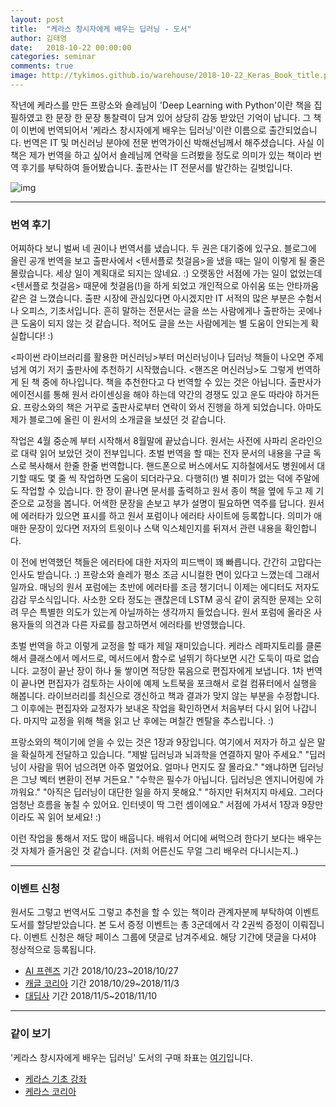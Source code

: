 ```yaml
---
layout: post
title:  "케라스 창시자에게 배우는 딥러닝 - 도서"
author: 김태영
date:   2018-10-22 00:00:00
categories: seminar
comments: true
image: http://tykimos.github.io/warehouse/2018-10-22_Keras_Book_title.png
---
```

작년에 케라스를 만든 프랑소와 숄레님이 'Deep Learning with Python'이란 책을 집필하였고 한 문장 한 문장 통찰력이 담겨 있어 상당히 감동 받았던 기억이 납니다. 그 책이 이번에 번역되어서 '케라스 창시자에게 배우는 딥러닝'이란 이름으로 출간되었습니다. 번역은 IT 및 머신러닝 분야에 전문 번역가이신 박해선님께서 해주셨습니다. 사실 이 책은 제가 번역을 하고 싶어서 숄레님께 연락을 드려봤을 정도로 의미가 있는 책이라 번역 후기를 부탁하여 들어봤습니다. 출판사는 IT 전문서를 발간하는 길벗입니다.

![img](http://tykimos.github.io/warehouse/2018-10-22_Keras_Book_title.png)

---
### 번역 후기

어찌하다 보니 벌써 네 권이나 번역서를 냈습니다. 두 권은 대기중에 있구요. 블로그에 올린 공개 번역을 보고 출판사에서 <텐서플로 첫걸음>을 냈을 때는 일이 이렇게 될 줄은 몰랐습니다. 세상 일이 계획대로 되지는 않네요. :) 오랫동안 서점에 가는 일이 없었는데 <텐서플로 첫걸음> 때문에 첫걸음(!)을 하게 되었고 개인적으로 아쉬움 또는 안타까움 같은 걸 느꼈습니다. 출판 시장에 관심있다면 아시겠지만 IT 서적의 많은 부분은 수험서나 오피스, 기초서입니다. 흔히 말하는 전문서는 글을 쓰는 사람에게나 출판하는 곳에나 큰 도움이 되지 않는 것 같습니다. 적어도 글을 쓰는 사람에게는 별 도움이 안되는게 확실합니다! :)

<파이썬 라이브러리를 활용한 머신러닝>부터 머신러닝이나 딥러닝 책들이 나오면 주제넘게 여기 저기 출판사에 추천하기 시작했습니다. <핸즈온 머신러닝>도 그렇게 번역하게 된 책 중에 하나입니다. 책을 추천한다고 다 번역할 수 있는 것은 아닙니다. 출판사가 에이전시를 통해 원서 라이센싱을 해야 하는데 약간의 경쟁도 있고 운도 따라야 하거든요. 프랑소와의 책은 거꾸로 출판사로부터 연락이 와서 진행을 하게 되었습니다. 아마도 제가 블로그에 올린 이 원서의 소개글을 보셨던 것 같습니다.

작업은 4월 중순께 부터 시작해서 8월말에 끝났습니다. 원서는 사전에 사파리 온라인으로 대략 읽어 보았던 것이 전부입니다. 초벌 번역을 할 때는 전자 문서의 내용을 구글 독스로 복사해서 한줄 한줄 번역합니다. 핸드폰으로 버스에서도 지하철에서도 병원에서 대기할 때도 몇 줄 씩 작업하면 도움이 되더라구요. 다행히(!) 별 취미가 없는 덕에 주말에도 작업할 수 있습니다. 한 장이 끝나면 문서를 출력하고 원서 종이 책을 옆에 두고 제 기준으로 교정을 봅니다. 어색한 문장을 손보고 부가 설명이 필요하면 역주를 답니다. 원서에 에러타가 있으면 표시를 하고 원서 포럼이나 에러타 사이트에 등록합니다. 의미가 애매한 문장이 있다면 저자의 트윗이나 스택 익스체인지를 뒤져서 관련 내용을 확인합니다.

이 전에 번역했던 책들은 에러타에 대한 저자의 피드백이 꽤 빠릅니다. 간간히 고맙다는 인사도 받습니다. :) 프랑소와 숄레가 평소 조금 시니컬한 면이 있다고 느꼈는데 그래서 일까요. 매닝의 원서 포럼에는 초반에 에러타를 조금 챙기더니 이제는 에디터도 저자도 감감 무소식입니다. 사소한 오타 정도는 괜찮은데 LSTM 공식 같이 굵직한 문제는 오히려 무슨 특별한 의도가 있는게 아닐까하는 생각까지 들었습니다. 원서 포럼에 올라온 사용자들의 의견과 다른 자료를 참고하면서 에러타를 반영했습니다.

초벌 번역을 하고 이렇게 교정을 할 때가 제일 재미있습니다. 케라스 레파지토리를 클론해서 클래스에서 메서드로, 메서드에서 함수로 널뛰기 하다보면 시간 도둑이 따로 없습니다. 교정이 끝난 장이 하나 둘 쌓이면 적당한 묶음으로 편집자에게 보냅니다. 1차 번역이 끝나면 편집자가 검토하는 사이에 예제 노트북을 포크해서 로컬 컴퓨터에서 실행을 해봅니다. 라이브러리를 최신으로 갱신하고 책과 결과가 맞지 않는 부분을 수정합니다. 그 이후에는 편집자와 교정자가 보내온 작업을 확인하면서 처음부터 다시 읽어 나갑니다. 마지막 교정을 위해 책을 읽고 난 후에는 며칠간 멘탈을 추스립니다. :)

프랑소와의 책이기에 얻을 수 있는 것은 1장과 9장입니다.
여기에서 저자가 하고 싶은 말을 확실하게 전달하고 있습니다.
"제발 딥러닝과 뇌과학을 연결하지 말아 주세요."
"딥러닝이 사람을 뛰어 넘으려면 아주 멀었어요. 얼마나 먼지도 잘 몰라요."
"왜냐하면 딥러닝은 그냥 벡터 변환이 전부 거든요."
"수학은 필수가 아닙니다. 딥러닝은 엔지니어링에 가까워요."
"아직은 딥러닝이 대단한 일을 하지 못해요."
"하지만 뒤쳐지지 마세요. 그러다 엄청난 흐름을 놓칠 수 있어요. 인터넷이 딱 그런 셈이에요."
서점에 가셔서 1장과 9장만이라도 꼭 읽어 보세요! :)

이런 작업을 통해서 저도 많이 배웁니다. 배워서 어디에 써먹으려 한다기 보다는 배우는 것 자체가 즐거움인 것 같습니다. (저희 어른신도 무얼 그리 배우러 다니시는지..)

---
### 이벤트 신청

원서도 그렇고 번역서도 그렇고 추천을 할 수 있는 책이라 관계자분께 부탁하여 이벤트 도서를 할당받았습니다. 본 도서 증정 이벤트는 총 3군데에서 각 2권씩 증정이 이뤄집니다. 이벤트 신청은 해당 페이스 그룹에 댓글로 남겨주세요. 해당 기간에 댓글을 다셔야 정상적으로 등록됩니다.

* [AI 프렌즈](https://www.facebook.com/groups/aifriend/) 기간 2018/10/23~2018/10/27
* [캐글 코리아](https://www.facebook.com/groups/KaggleKoreaOpenGroup/) 기간 2018/10/29~2018/11/3
* [대딥사](https://www.facebook.com/groups/ddeeps/) 기간 2018/11/5~2018/11/10

---

### 같이 보기

'케라스 창시자에게 배우는 딥러닝' 도서의 구매 좌표는 [여기](https://kyobobook.co.kr/product/detailViewKor.laf?mallGb=KOR&ejkGb=KOR&barcode=9791160505979&orderClick=4bb)입니다.

* [케라스 기초 강좌](https://tykimos.github.io/lecture/)
* [케라스 코리아](https://www.facebook.com/groups/KerasKorea/)
